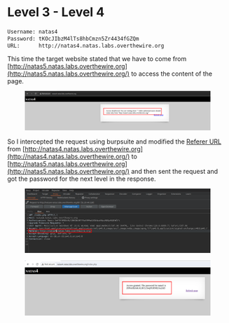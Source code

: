# Level 3 - Level 4

```
Username: natas4
Password: tKOcJIbzM4lTs8hbCmzn5Zr4434fGZQm
URL:      http://natas4.natas.labs.overthewire.org
```

This time the target website stated that we have to come from [http://natas5.natas.labs.overthewire.org](http://natas5.natas.labs.overthewire.org/) to access the content of the page.

<figure><img src="../.gitbook/assets/image (22).png" alt=""><figcaption></figcaption></figure>

So I intercepted the request using burpsuite and modified the [Referer URL](https://support.google.com/google-ads/answer/2382957?hl=en) from [http://natas4.natas.labs.overthewire.org](http://natas4.natas.labs.overthewire.org/) to [http://natas5.natas.labs.overthewire.org](http://natas5.natas.labs.overthewire.org/) and then sent the request and got the password for the next level in the response.

<figure><img src="../.gitbook/assets/image (23).png" alt=""><figcaption></figcaption></figure>

<figure><img src="../.gitbook/assets/image (24).png" alt=""><figcaption></figcaption></figure>
